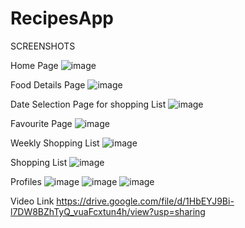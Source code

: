 # RecipesApp

SCREENSHOTS

Home Page
![image](https://user-images.githubusercontent.com/41963730/222971473-a36980ef-5252-4559-84d1-d0659e6d08f9.png)


Food Details Page
![image](https://user-images.githubusercontent.com/41963730/222971502-7c482c4d-53e0-4256-b111-197c26b92130.png)


Date Selection Page for shopping List
![image](https://user-images.githubusercontent.com/41963730/222971522-d5f58d16-3d36-40c3-89e4-1f4aa7ac5726.png)


Favourite Page
![image](https://user-images.githubusercontent.com/41963730/222971555-4ff5c4c3-021f-4aeb-8184-032392c9b086.png)



Weekly Shopping List
![image](https://user-images.githubusercontent.com/41963730/222971994-c2c09a39-074d-4d0d-9509-fe48dca38d8c.png)


Shopping List
![image](https://user-images.githubusercontent.com/41963730/222972113-5e362042-2f03-4a4b-b86e-45de4004dc2b.png)


Profiles
![image](https://user-images.githubusercontent.com/41963730/222972128-99d3fb47-2184-417b-a199-3f1675cc08d8.png)
![image](https://user-images.githubusercontent.com/41963730/222972134-0ac19d7b-5463-411c-b6b7-b554b82dab0d.png)
![image](https://user-images.githubusercontent.com/41963730/222972168-2a889c20-3df6-41d5-9f50-5fa45d2cc0ca.png)

Video Link
https://drive.google.com/file/d/1HbEYJ9Bi-l7DW8BZhTyQ_vuaFcxtun4h/view?usp=sharing


